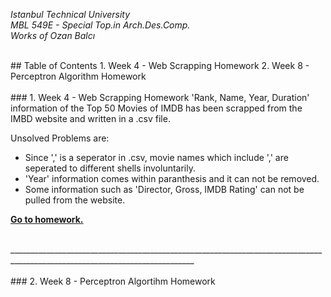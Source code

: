*Istanbul Technical University  
MBL 549E - Special Top.in Arch.Des.Comp.  
Works of Ozan Balcı* 
<br/>

<br/>
## Table of Contents  
1. Week 4 - Web Scrapping Homework
2. Week 8 - Perceptron Algorithm Homework 
<br/>

<br/> 
### 1. Week 4 - Web Scrapping Homework
'Rank, Name, Year, Duration' information of the Top 50 Movies of IMDB has been scrapped from the IMBD website and written in a .csv file.

Unsolved Problems are:  
- Since ',' is a seperator in .csv, movie names which include ',' are seperated to different shells involuntarily.
- 'Year' information comes within paranthesis and it can not be removed.
- Some information such as 'Director, Gross, IMDB Rating' can not be pulled from the website.

**[Go to homework.](https://github.com/balciozan/MBL_OzanBalci/tree/master/imdb_top_50)**
<br/>

<br/>
____________________________________________________________________________________________________________________________
<br/>

<br/> 
### 2. Week 8 - Perceptron Algortihm Homework
